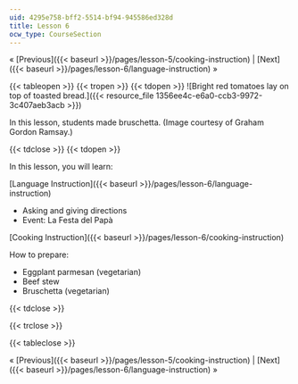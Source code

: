 ```yaml
---
uid: 4295e758-bff2-5514-bf94-945586ed328d
title: Lesson 6
ocw_type: CourseSection
---
```


« [Previous]({{< baseurl >}}/pages/lesson-5/cooking-instruction) | [Next]({{< baseurl >}}/pages/lesson-6/language-instruction) »

{{< tableopen >}}
{{< tropen >}}
{{< tdopen >}}
![Bright red tomatoes lay on top of toasted bread.]({{< resource_file 1356ee4c-e6a0-ccb3-9972-3c407aeb3acb >}})  

In this lesson, students made bruschetta. (Image courtesy of Graham Gordon Ramsay.)


{{< tdclose >}}
{{< tdopen >}}


In this lesson, you will learn:

[Language Instruction]({{< baseurl >}}/pages/lesson-6/language-instruction)

*   Asking and giving directions
*   Event: La Festa del Papà

[Cooking Instruction]({{< baseurl >}}/pages/lesson-6/cooking-instruction)

How to prepare:

*   Eggplant parmesan (vegetarian)
*   Beef stew
*   Bruschetta (vegetarian)


{{< tdclose >}}

{{< trclose >}}

{{< tableclose >}}

« [Previous]({{< baseurl >}}/pages/lesson-5/cooking-instruction) | [Next]({{< baseurl >}}/pages/lesson-6/language-instruction) »